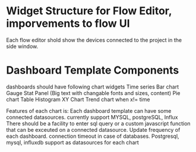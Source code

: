 # Widget Structure for Flow Editor, imporvements to flow UI

Each flow editor shold show the devices connected to the project in the side window.

# Dashboard Template Components

dashboards should have following chart widgets
Time series
Bar chart
Gauge
Stat Panel (Big text with changable fonts and sizes, content)
Pie chart
Table
Histogram
XY Chart
Trend chart when x!= time

Features of each chart is: 
Each dashboard template can have some connected datasources. currently support MYSQL, postgreSQL, Influx
There should be a facility to enter sql query or a custom javascript function that can be exceuted on a connected datasource. 
Update frequency of each dashboard.
connection timeout in case of databases. 
Postgresql, mysql, influxdb support as datasources for each chart